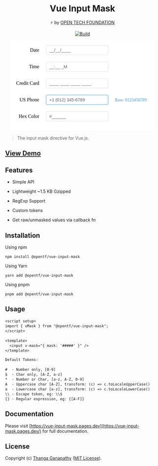 <div align="center">

# Vue Input Mask

⚡ by [OPEN TECH FOUNDATION](https://open-tech-foundation.pages.dev/)

[![Build](https://github.com/open-tech-foundation/vue-input-mask/actions/workflows/build.yml/badge.svg)](https://github.com/open-tech-foundation/vue-input-mask/actions/workflows/build.yml)

![](https://raw.githubusercontent.com/Open-Tech-Foundation/vue-input-mask/main/apps/website/public/demo.png)

</div>

> The input mask directive for Vue.js.

## [View Demo](https://vue-input-mask.pages.dev/demo/native-input/)

## Features

- Simple API

- Lightweight ~1.5 KB Gzipped

- RegExp Support

- Custom tokens

- Get raw/unmasked values via callback fn

## Installation

Using npm

```shell
npm install @opentf/vue-input-mask
```

Using Yarn

```shell
yarn add @opentf/vue-input-mask
```

Using pnpm

```shell
pnpm add @opentf/vue-input-mask
```

## Usage

```vue
<script setup>
import { vMask } from "@opentf/vue-input-mask";
</script>

<template>
  <input v-mask="{ mask: '#####' }" />
</template>
```

```
Default Tokens:

#  - Number only, [0-9]
$  - Char only, [A-Z, a-z]
*  - Number or Char, [a-z, A-Z, 0-9]
A  - Uppercase char [A-Z], transform: (c) => c.toLocaleUpperCase()
a  - Lowercase char [a-z], transform: (c) => c.toLocaleLowerCase()
\\ - Escape token, eg: \\$
{} - Regular expression, eg: {[A-F]}
```

## Documentation

Please visit [https://vue-input-mask.pages.dev](https://vue-input-mask.pages.dev/) for full documentation.

## License

Copyright (c) [Thanga Ganapathy](https://github.com/Thanga-Ganapathy) ([MIT License](../../LICENSE)).
